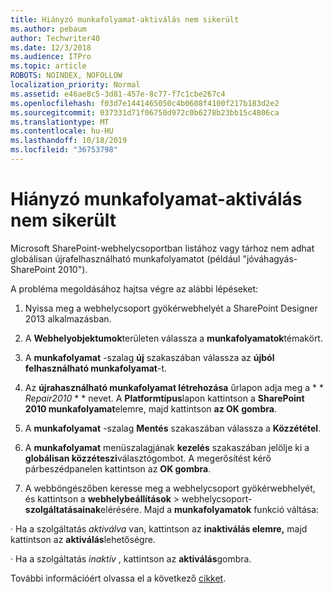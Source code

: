 ```yaml
---
title: Hiányzó munkafolyamat-aktiválás nem sikerült
ms.author: pebaum
author: Techwriter40
ms.date: 12/3/2018
ms.audience: ITPro
ms.topic: article
ROBOTS: NOINDEX, NOFOLLOW
localization_priority: Normal
ms.assetid: e46ae8c5-3d81-457e-8c77-f7c1cbe267c4
ms.openlocfilehash: f03d7e1441465050c4b0608f4100f217b183d2e2
ms.sourcegitcommit: 037331d71f06750d972c0b6278b23bb15c4806ca
ms.translationtype: MT
ms.contentlocale: hu-HU
ms.lasthandoff: 10/18/2019
ms.locfileid: "36753798"
---
```

# <a name="missing-workflow-failed-to-activate"></a>Hiányzó munkafolyamat-aktiválás nem sikerült

Microsoft SharePoint-webhelycsoportban listához vagy tárhoz nem adhat globálisan újrafelhasználható munkafolyamatot (például "jóváhagyás-SharePoint 2010").
  
A probléma megoldásához hajtsa végre az alábbi lépéseket: 
  
1. Nyissa meg a webhelycsoport gyökérwebhelyét a SharePoint Designer 2013 alkalmazásban.
  
2. A **Webhelyobjektumok**területen válassza a **munkafolyamatok**témakört. 
  
3. A **munkafolyamat** -szalag **új** szakaszában válassza az **újból felhasználható munkafolyamat**-t. 
  
4. Az **újrahasználható munkafolyamat létrehozása** űrlapon adja meg a * * *Repair2010* * * nevet. A **Platformtípus**lapon kattintson a **SharePoint 2010 munkafolyamat**elemre, majd kattintson **az OK gombra**. 
  
1. A **munkafolyamat** -szalag **Mentés** szakaszában válassza a **Közzététel**. 
  
2. A **munkafolyamat** menüszalagjának **kezelés** szakaszában jelölje ki a **globálisan közzéteszi**választógombot. A megerősítést kérő párbeszédpanelen kattintson az **OK gombra**. 
  
3. A webböngészőben keresse meg a webhelycsoport gyökérwebhelyét, és kattintson a **webhelybeállítások** \> webhelycsoport- **szolgáltatásainak**elérésére. Majd a **munkafolyamatok** funkció váltása: 
  
· Ha a szolgáltatás *aktiválva* van, kattintson az **inaktiválás elemre,** majd kattintson az **aktiválás**lehetőségre. 
  
· Ha a szolgáltatás *inaktív* , kattintson az **aktiválás**gombra. 
  
További információért olvassa el a következő [cikket](https://go.microsoft.com/fwlink/?linkid=2047770&amp;clcid=0x409).
  

